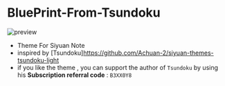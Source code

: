 # BluePrint-From-Tsundoku
![preview](https://user-images.githubusercontent.com/48144208/132827226-3c22c8b5-079d-4ba3-812a-cc4de4855560.png)
- Theme For Siyuan Note
- inspired by [Tsundoku]https://github.com/Achuan-2/siyuan-themes-tsundoku-light
- if you like the theme , you can support the author of `Tsundoku` by using his **Subscription referral code** : `B3XX0Y8`

